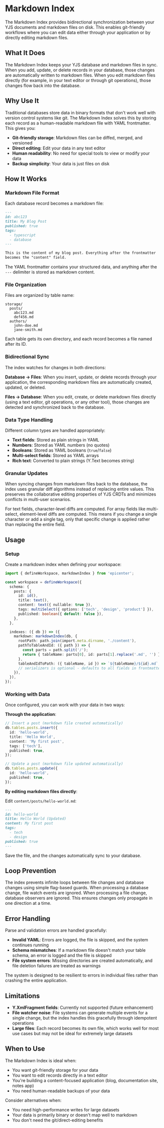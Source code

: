 # Markdown Index

The Markdown Index provides bidirectional synchronization between your YJS documents and markdown files on disk. This enables git-friendly workflows where you can edit data either through your application or by directly editing markdown files.

## What It Does

The Markdown Index keeps your YJS database and markdown files in sync. When you add, update, or delete records in your database, those changes are automatically written to markdown files. When you edit markdown files directly (for example, in your text editor or through git operations), those changes flow back into the database.

## Why Use It

Traditional databases store data in binary formats that don't work well with version control systems like git. The Markdown Index solves this by storing each record as a human-readable markdown file with YAML frontmatter. This gives you:

- **Git-friendly storage**: Markdown files can be diffed, merged, and versioned
- **Direct editing**: Edit your data in any text editor
- **Human readability**: No need for special tools to view or modify your data
- **Backup simplicity**: Your data is just files on disk

## How It Works

### Markdown File Format

Each database record becomes a markdown file:

```markdown
---
id: abc123
title: My Blog Post
published: true
tags:
  - typescript
  - database
---

This is the content of my blog post. Everything after the frontmatter
becomes the "content" field.
```

The YAML frontmatter contains your structured data, and anything after the `---` delimiter is stored as markdown content.

### File Organization

Files are organized by table name:

```
storage/
  posts/
    abc123.md
    def456.md
  authors/
    john-doe.md
    jane-smith.md
```

Each table gets its own directory, and each record becomes a file named after its ID.

### Bidirectional Sync

The index watches for changes in both directions:

**Database → Files**: When you insert, update, or delete records through your application, the corresponding markdown files are automatically created, updated, or deleted.

**Files → Database**: When you edit, create, or delete markdown files directly (using a text editor, git operations, or any other tool), those changes are detected and synchronized back to the database.

### Data Type Handling

Different column types are handled appropriately:

- **Text fields**: Stored as plain strings in YAML
- **Numbers**: Stored as YAML numbers (no quotes)
- **Booleans**: Stored as YAML booleans (`true`/`false`)
- **Multi-select fields**: Stored as YAML arrays
- **Rich text**: Converted to plain strings (Y.Text becomes string)

### Granular Updates

When syncing changes from markdown files back to the database, the index uses granular diff algorithms instead of replacing entire values. This preserves the collaborative editing properties of YJS CRDTs and minimizes conflicts in multi-user scenarios.

For text fields, character-level diffs are computed. For array fields like multi-select, element-level diffs are computed. This means if you change a single character or add a single tag, only that specific change is applied rather than replacing the entire field.

## Usage

### Setup

Create a markdown index when defining your workspace:

```typescript
import { defineWorkspace, markdownIndex } from 'epicenter';

const workspace = defineWorkspace({
  schema: {
    posts: {
      id: id(),
      title: text(),
      content: text({ nullable: true }),
      tags: multiSelect({ options: ['tech', 'design', 'product'] }),
      published: boolean({ default: false }),
    },
  },

  indexes: ({ db }) => ({
    markdown: markdownIndex(db, {
      rootPath: path.join(import.meta.dirname, './content'),
      pathToTableAndId: ({ path }) => {
        const parts = path.split('/');
        return { tableName: parts[0], id: parts[1].replace('.md', '') };
      },
      tableAndIdToPath: ({ tableName, id }) => `${tableName}/${id}.md`,
      // serializers is optional - defaults to all fields in frontmatter
    }),
  }),
});
```

### Working with Data

Once configured, you can work with your data in two ways:

**Through the application**:

```typescript
// Insert a post (markdown file created automatically)
db.tables.posts.insert({
  id: 'hello-world',
  title: 'Hello World',
  content: 'My first post',
  tags: ['tech'],
  published: true,
});

// Update a post (markdown file updated automatically)
db.tables.posts.update({
  id: 'hello-world',
  published: true,
});
```

**By editing markdown files directly**:

Edit `content/posts/hello-world.md`:

```markdown
---
id: hello-world
title: Hello World (Updated)
content: My first post
tags:
  - tech
  - design
published: true
---
```

Save the file, and the changes automatically sync to your database.

## Loop Prevention

The index prevents infinite loops between file changes and database changes using simple flag-based guards. When processing a database change, file watch events are ignored. When processing a file change, database observers are ignored. This ensures changes only propagate in one direction at a time.

## Error Handling

Parse and validation errors are handled gracefully:

- **Invalid YAML**: Errors are logged, the file is skipped, and the system continues running
- **Schema mismatches**: If a markdown file doesn't match your table schema, an error is logged and the file is skipped
- **File system errors**: Missing directories are created automatically, and file deletion failures are treated as warnings

The system is designed to be resilient to errors in individual files rather than crashing the entire application.

## Limitations

- **Y.XmlFragment fields**: Currently not supported (future enhancement)
- **File watcher noise**: File systems can generate multiple events for a single change, but the index handles this gracefully through idempotent operations
- **Large files**: Each record becomes its own file, which works well for most use cases but may not be ideal for extremely large datasets

## When to Use

The Markdown Index is ideal when:

- You want git-friendly storage for your data
- You want to edit records directly in a text editor
- You're building a content-focused application (blog, documentation site, notes app)
- You need human-readable backups of your data

Consider alternatives when:

- You need high-performance writes for large datasets
- Your data is primarily binary or doesn't map well to markdown
- You don't need the git/direct-editing benefits
